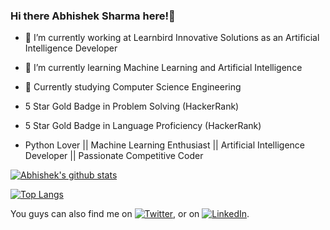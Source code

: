 ### Hi there Abhishek Sharma here!👋

- 🔭 I’m currently working at Learnbird Innovative Solutions as an Artificial Intelligence Developer
- 🌱 I’m currently learning Machine Learning and Artificial Intelligence
- 👯 Currently studying Computer Science Engineering

- 5 Star Gold Badge in Problem Solving (HackerRank)

- 5 Star Gold Badge in Language Proficiency (HackerRank)

- Python Lover || Machine Learning Enthusiast || Artificial Intelligence Developer || Passionate Competitive Coder


[![Abhishek's github stats](https://github-readme-stats.vercel.app/api?username=abhisheks008&show_icons=true&theme=radical)](https://github.com/abhisheks008/github-readme-stats)  

[![Top Langs](https://github-readme-stats.vercel.app/api/top-langs/?username=abhisheks008&theme=radical)](https://github.com/abhisheks008/github-readme-stats)
<!-- Actual text -->


You guys can also find me on [![Twitter][1.2]][1], or on [![LinkedIn][2.2]][2].

<!-- Icons -->

[1.2]: http://i.imgur.com/wWzX9uB.png (twitter icon without padding)
[2.2]: https://raw.githubusercontent.com/MartinHeinz/MartinHeinz/master/linkedin-3-16.png (LinkedIn icon without padding)

<!-- Links to your social media accounts -->

[1]: https://twitter.com/Abhishe08346491
[2]: https://www.linkedin.com/in/abhishek-sharma-aa06a9183/
